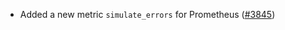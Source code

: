 - Added a new metric `simulate_errors` for Prometheus
  ([\#3845](https://github.com/informalsystems/hermes/issues/3845))